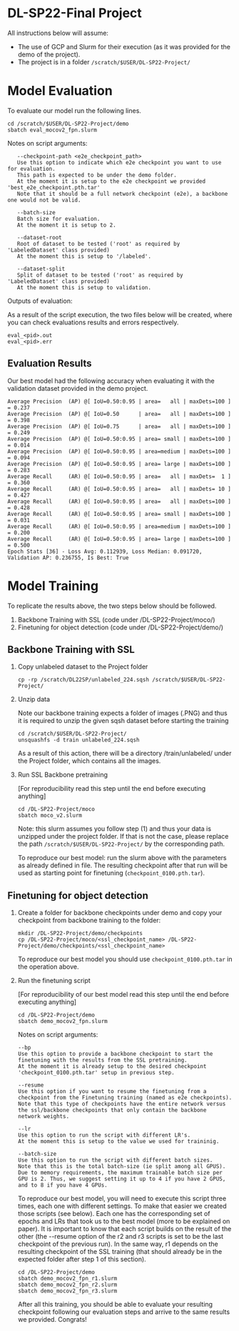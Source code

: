 # DL-SP22-Final Project

All instructions below will assume:

- The use of GCP and Slurm for their execution (as it was provided for the demo of the project).
- The project is in a folder  ```/scratch/$USER/DL-SP22-Project/```


# Model Evaluation

To evaluate our model run the following lines.

```
cd /scratch/$USER/DL-SP22-Project/demo
sbatch eval_mocov2_fpn.slurm
```

Notes on script arguments: 
     
       --checkpoint-path <e2e_checkpoint_path> 
       Use this option to indicate which e2e checkpoint you want to use for evaluation. 
       This path is expected to be under the demo folder.
       At the moment it is setup to the e2e checkpoint we provided 'best_e2e_checkpoint.pth.tar'
       Note that it should be a full network checkpoint (e2e), a backbone one would not be valid.
       
       --batch-size
       Batch size for evaluation.
       At the moment it is setup to 2.
       
       --dataset-root 
       Root of dataset to be tested ('root' as required by 'LabeledDataset' class provided)
       At the moment this is setup to '/labeled'.
       
       --dataset-split 
       Split of dataset to be tested ('root' as required by 'LabeledDataset' class provided)
       At the moment this is setup to validation.
       

Outputs of evaluation: 

As a result of the script execution, the two files below will be created, where you can check evaluations results and errors respectively.

```
eval_<pid>.out
eval_<pid>.err
```
 
## Evaluation Results

Our best model had the following accuracy when evaluating it with the validation dataset provided in the demo project.

```
Average Precision  (AP) @[ IoU=0.50:0.95 | area=   all | maxDets=100 ] = 0.237
Average Precision  (AP) @[ IoU=0.50      | area=   all | maxDets=100 ] = 0.398
Average Precision  (AP) @[ IoU=0.75      | area=   all | maxDets=100 ] = 0.249
Average Precision  (AP) @[ IoU=0.50:0.95 | area= small | maxDets=100 ] = 0.014
Average Precision  (AP) @[ IoU=0.50:0.95 | area=medium | maxDets=100 ] = 0.094
Average Precision  (AP) @[ IoU=0.50:0.95 | area= large | maxDets=100 ] = 0.283
Average Recall     (AR) @[ IoU=0.50:0.95 | area=   all | maxDets=  1 ] = 0.360
Average Recall     (AR) @[ IoU=0.50:0.95 | area=   all | maxDets= 10 ] = 0.427
Average Recall     (AR) @[ IoU=0.50:0.95 | area=   all | maxDets=100 ] = 0.428
Average Recall     (AR) @[ IoU=0.50:0.95 | area= small | maxDets=100 ] = 0.031
Average Recall     (AR) @[ IoU=0.50:0.95 | area=medium | maxDets=100 ] = 0.200
Average Recall     (AR) @[ IoU=0.50:0.95 | area= large | maxDets=100 ] = 0.500
Epoch Stats [36] - Loss Avg: 0.112939, Loss Median: 0.091720, Validation AP: 0.236755, Is Best: True
```



# Model Training

To replicate the results above, the two steps below should be followed. 


 1. Backbone Training with SSL (code under /DL-SP22-Project/moco/)
 2. Finetuning for object detection (code under /DL-SP22-Project/demo/)



   ## Backbone Training with SSL
  
   1. Copy unlabeled dataset to the Project folder
      
      ```
      cp -rp /scratch/DL22SP/unlabeled_224.sqsh /scratch/$USER/DL-SP22-Project/
      ```  
      
   2. Unzip data
   
      Note our backbone training expects a folder of images (.PNG) and thus it is required to unzip the given sqsh dataset before starting the training 
      
      ```
      cd /scratch/$USER/DL-SP22-Project/
      unsquashfs -d train unlabeled_224.sqsh
      ```
      
      As a result of this action, there will be a directory /train/unlabeled/ under the Project folder, which contains all the images.
      
      
   3. Run SSL Backbone pretraining
      
      [For reproducibility read this step until the end before executing anything]
      
      ```
      cd /DL-SP22-Project/moco
      sbatch moco_v2.slurm
      ```
      
      Note: this slurm assumes you follow step (1) and thus your data is unzipped under the project folder. 
            If that is not the case, please replace the path ```/scratch/$USER/DL-SP22-Project/``` by the corresponding path.
      
      To reproduce our best model: run the slurm above with the parameters as already defined in file. 
      The resulting checkpoint after that run will be used as starting point for finetuning (```checkpoint_0100.pth.tar```).

      
      
      

   ## Finetuning for object detection
   
   1. Create a folder for backbone checkpoints under demo and copy your checkpoint from backbone training to the folder:
   
   
      ```
      mkdir /DL-SP22-Project/demo/checkpoints
      cp /DL-SP22-Project/moco/<ssl_checkpoint_name> /DL-SP22-Project/demo/checkpoints/<ssl_checkpoint_name>
      ```
     
      To reproduce our best model you should use ```checkpoint_0100.pth.tar``` in the operation above.


   2. Run the finetuning script
      
      [For reproducibility of our best model read this step until the end before executing anything]
      
      ```
      cd /DL-SP22-Project/demo
      sbatch demo_mocov2_fpn.slurm
      ``` 
     
     
      Notes on script arguments: 
      
       ```
       --bp 
       Use this option to provide a backbone checkpoint to start the finetuning with the results from the SSL pretraining.
       At the moment it is already setup to the desired checkpoint 'checkpoint_0100.pth.tar' setup in previous step.

       --resume
       Use this option if you want to resume the finetuning from a checkpoint from the Finetuning training (named as e2e checkpoints).
       Note that this type of checkpoints have the entire network versus the ssl/backbone checkpoints that only contain the backbone
       network weights.

       --lr
       Use this option to run the script with different LR's.
       At the moment this is setup to the value we used for traininig.
       
       --batch-size
       Use this option to run the script with different batch sizes.
       Note that this is the total batch-size (ie split among all GPUS). 
       Due to memory requirements, the maximum trainable batch size per GPU is 2. Thus, we suggest setting it up to 4 if you have 2 GPUS, and to 8 if you have 4 GPUs. 
       ``` 
       
      To reproduce our best model, you will need to execute this script three times, each one with different settings.
      To make that easier we created those scripts (see below). Each one has the corresponding set of epochs and LRs that took us to the best model (more to be explained on paper).
      It is important to know that each script builds on the result of the other (the --resume option of the r2 and r3 scripts is set
      to be the last checkpoint of the previous run). In the same way, r1 depends on the resulting checkpoint of the SSL training (that should already be in the expected folder after step 1 of this section).
      
      
      ```
      cd /DL-SP22-Project/demo
      sbatch demo_mocov2_fpn_r1.slurm
      sbatch demo_mocov2_fpn_r2.slurm
      sbatch demo_mocov2_fpn_r3.slurm
      ``` 
     
      After all this training, you should be able to evaluate your resulting checkpoint following our evaluation steps and arrive
      to the same results we provided. Congrats!
